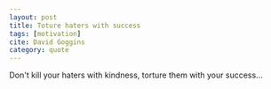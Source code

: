 ```yaml
---
layout: post
title: Toture haters with success
tags: [motivation]
cite: David Goggins
category: quote
---
```


Don't kill your haters with kindness, torture them with your success...
